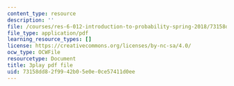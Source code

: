 ```yaml
---
content_type: resource
description: ''
file: /courses/res-6-012-introduction-to-probability-spring-2018/73158dd82f9942b05e0e0ce57411d0ee_F6H50Hbulbk.pdf
file_type: application/pdf
learning_resource_types: []
license: https://creativecommons.org/licenses/by-nc-sa/4.0/
ocw_type: OCWFile
resourcetype: Document
title: 3play pdf file
uid: 73158dd8-2f99-42b0-5e0e-0ce57411d0ee
---
```

